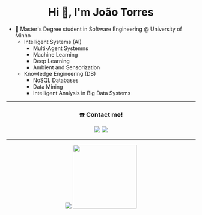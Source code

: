 <h1 align="center">Hi 👋, I'm João Torres</h1>

- 🔭 Master's Degree student in Software Engineering @ University of Minho
  - Intelligent Systems (AI)
    - Multi-Agent Systemns
    - Machine Learning
    - Deep Learning
    - Ambient and Sensorization
  - Knowledge Engineering (DB)
    - NoSQL Databases
    - Data Mining
    - Intelligent Analysis in Big Data Systems

---

<h3 align="center"> ☎️ Contact me! </h1>
<div align="center">
  <a href="mailto:joao-torres01@hotmail.com"><img src="https://img.shields.io/badge/-Email-c71610?style=for-the-badge&logo=Gmail&logoColor=white"/></a>
  <a href="https://www.linkedin.com/in/joaotorres01/"><img src="https://img.shields.io/badge/LinkedIn-0077B5?style=for-the-badge&logo=linkedin&logoColor=white"/></a>
 </div>
 
---
<div align="center">
<img src="https://github-readme-stats.vercel.app/api?username=joaotorres01&count_private=true&show_icons=true&theme=nord&hide=contribs&hide_border=true"/>
<img style="height: 170px;" src="https://github-readme-stats.vercel.app/api/top-langs/?username=joaotorres01&layout=compact&theme=nord&hide_border=true"/>
</div>
